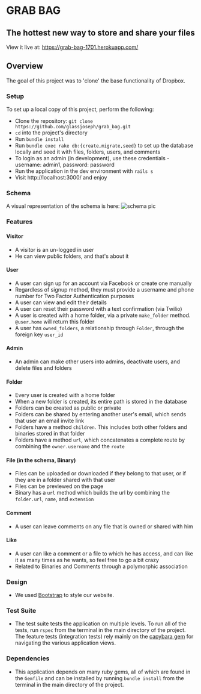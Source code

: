 # GRAB BAG
## The hottest new way to store and share your files

View it live at: https://grab-bag-1701.herokuapp.com/

## Overview

The goal of this project was to 'clone' the base functionality of Dropbox.

### Setup

To set up a local copy of this project, perform the following:

* Clone the repository: `git clone https://github.com/glassjoseph/grab_bag.git`
* `cd` into the project's directory
* Run `bundle install`
* Run `bundle exec rake db:{create,migrate,seed}` to set up the database locally and seed it with files, folders, users, and comments
* To login as an admin (in development), use these credentials - username: admin1, password: password
* Run the application in the dev environment with `rails s`
* Visit http://localhost:3000/ and enjoy

### Schema

A visual representation of the schema is here:
![schema pic](app/assets/images/24_may_schema.png?raw=true)


### Features

#### Visitor
 * A visitor is an un-logged in user
 * He can view public folders, and that's about it

#### User
 * A user can sign up for an account via Facebook or create one manually
 * Regardless of signup method, they must provide a username and phone number for Two Factor Authentication purposes
 * A user can view and edit their details
 * A user can reset their password with a text confirmation (via Twilio)
 * A user is created with a home folder, via a private `make_folder` method. `@user.home` will return this folder
 * A user has `owned_folders`, a relationship through `Folder`, through the foreign key `user_id`

#### Admin
 * An admin can make other users into admins, deactivate users, and delete files and folders

#### Folder
 * Every user is created with a home folder
 * When a new folder is created, its entire path is stored in the database
 * Folders can be created as public or private
 * Folders can be shared by entering another user's email, which sends that user an email invite link
 * Folders have a method `children`. This includes both other folders and binaries stored in that folder
 * Folders have a method `url`, which concatenates a complete route by combining the `owner.username` and the `route`

#### File (in the schema, Binary)
 * Files can be uploaded or downloaded if they belong to that user, or if they are in a folder shared with that user
 * Files can be previewed on the page
 * Binary has a `url` method which builds the url by combining the `folder.url`, `name`, and `extension`

#### Comment
 * A user can leave comments on any file that is owned or shared with him

#### Like
 * A user can like a comment or a file to which he has access, and can like it as many times as he wants, so feel free to go a bit crazy
 * Related to Binaries and Comments through a polymorphic association

### Design
* We used [Bootstrap](http://getbootstrap.com/) to style our website.

### Test Suite

* The test suite tests the application on multiple levels. To run all of the tests, run `rspec` from the terminal in the main directory of the project. The feature tests (integration tests) rely mainly on the [capybara gem](https://github.com/jnicklas/capybara) for navigating the various application views.

### Dependencies

* This application depends on many ruby gems, all of which are found in the `Gemfile` and can be installed by running `bundle install` from the terminal in the main directory of the project.
